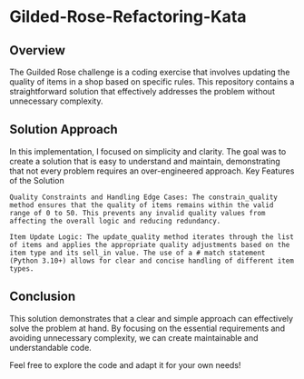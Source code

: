 # Gilded-Rose-Refactoring-Kata

## Overview
The Guilded Rose challenge is a coding exercise that involves updating the quality of items in a shop based on specific rules. This repository contains a straightforward solution that effectively addresses the problem without unnecessary complexity.

## Solution Approach

In this implementation, I focused on simplicity and clarity. The goal was to create a solution that is easy to understand and maintain, demonstrating that not every problem requires an over-engineered approach.
Key Features of the Solution

    Quality Constraints and Handling Edge Cases: The constrain_quality method ensures that the quality of items remains within the valid range of 0 to 50. This prevents any invalid quality values from affecting the overall logic and reducing redundancy.
    
    Item Update Logic: The update_quality method iterates through the list of items and applies the appropriate quality adjustments based on the item type and its sell_in value. The use of a # match statement (Python 3.10+) allows for clear and concise handling of different item types.

## Conclusion
This solution demonstrates that a clear and simple approach can effectively solve the problem at hand. By focusing on the essential requirements and avoiding unnecessary complexity, we can create maintainable and understandable code.

Feel free to explore the code and adapt it for your own needs!

